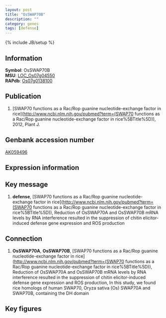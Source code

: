 ```yaml
---
layout: post
title: "OsSWAP70B"
description: ""
category: genes
tags: [defense]
---
```

{% include JB/setup %}

## Information
__Symbol__: OsSWAP70B  
__MSU__: [LOC_Os07g04550](http://rice.plantbiology.msu.edu/cgi-bin/ORF_infopage.cgi?orf=LOC_Os07g04550)  
__RAPdb__: [Os07g0138100](http://rapdb.dna.affrc.go.jp/viewer/gbrowse_details/irgsp1?name=Os07g0138100)  

## Publication
1. [SWAP70 functions as a Rac/Rop guanine nucleotide-exchange factor in rice](http://www.ncbi.nlm.nih.gov/pubmed?term=(SWAP70 functions as a Rac/Rop guanine nucleotide-exchange factor in rice%5BTitle%5D)), 2012, Plant J.

## Genbank accession number
[AK059496](http://www.ncbi.nlm.nih.gov/nuccore/AK059496)

## Expression information

## Key message
1. __defense__, [SWAP70 functions as a Rac/Rop guanine nucleotide-exchange factor in rice](http://www.ncbi.nlm.nih.gov/pubmed?term=(SWAP70 functions as a Rac/Rop guanine nucleotide-exchange factor in rice%5BTitle%5D)),  Reduction of OsSWAP70A and OsSWAP70B mRNA levels by RNA interference resulted in the suppression of chitin elicitor-induced defense gene expression and ROS production

## Connection
1. __OsSWAP70A__, __OsSWAP70B__, [SWAP70 functions as a Rac/Rop guanine nucleotide-exchange factor in rice](http://www.ncbi.nlm.nih.gov/pubmed?term=(SWAP70 functions as a Rac/Rop guanine nucleotide-exchange factor in rice%5BTitle%5D)),  Reduction of OsSWAP70A and OsSWAP70B mRNA levels by RNA interference resulted in the suppression of chitin elicitor-induced defense gene expression and ROS production, In this study, we found rice homologs of human SWAP70, Oryza sativa (Os) SWAP70A and SWAP70B, containing the DH domain

## Key figures


